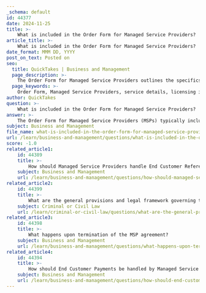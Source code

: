 ```yaml
---
_schema: default
id: 44377
date: 2024-11-25
title: >-
    What is included in the Order Form for Managed Service Providers?
article_title: >-
    What is included in the Order Form for Managed Service Providers?
date_format: MMM DD, YYYY
post_on_text: Posted on
seo:
  title: QuickTakes | Business and Management
  page_description: >-
    The Order Form for Managed Service Providers outlines the specifics of services offered, including details on service types, licensing, pricing, payment terms, service duration, obligations, general terms, and additional documents.
  page_keywords: >-
    Order Form, Managed Service Providers, service details, licensing information, pricing, payment terms, term of service, obligations of parties, general terms, conditions, exhibits, attachments, service level agreements, IT support, cloud services, security services
author: QuickTakes
question: >-
    What is included in the Order Form for Managed Service Providers?
answer: >-
    The Order Form for Managed Service Providers (MSPs) typically includes several key elements that outline the specifics of the services being provided, the terms of the agreement, and any associated costs. Based on the gathered information, the following components are commonly found in an Order Form:\n\n1. **Service Details**: This section specifies the type of managed services being offered, such as cloud services, security services, or IT support. It may also include details about the software or systems involved.\n\n2. **Licensing Information**: The Order Form often includes information about the licensing of any software that the MSP will provide. This may specify whether the customer is opting for standard or premium service levels.\n\n3. **Pricing and Payment Terms**: The Order Form outlines the pricing structure for the services, including any one-time fees, recurring charges, and payment terms. This section is crucial for establishing the financial obligations of both parties.\n\n4. **Term of Service**: This includes the duration of the agreement, any automatic renewal clauses, and conditions under which the agreement can be terminated.\n\n5. **Obligations of the Parties**: The Order Form may detail the responsibilities of both the MSP and the customer, including service level expectations, maintenance duties, and security obligations.\n\n6. **General Terms and Conditions**: This section incorporates the universal terms that govern the agreement, including limitations of liability, warranties, and dispute resolution processes.\n\n7. **Exhibits and Attachments**: Any additional documents or appendices that provide further details about the services, such as service level agreements (SLAs) or technical specifications, may also be referenced in the Order Form.\n\nThese elements ensure that both the MSP and the customer have a clear understanding of the services being provided, the expectations involved, and the financial arrangements.
subject: Business and Management
file_name: what-is-included-in-the-order-form-for-managed-service-providers.md
url: /learn/business-and-management/questions/what-is-included-in-the-order-form-for-managed-service-providers
score: -1.0
related_article1:
    id: 44389
    title: >-
        How should Managed Service Providers handle End Customer References?
    subject: Business and Management
    url: /learn/business-and-management/questions/how-should-managed-service-providers-handle-end-customer-references
related_article2:
    id: 44399
    title: >-
        What are the general provisions and legal framework governing the MSP program?
    subject: Criminal or Civil Law
    url: /learn/criminal-or-civil-law/questions/what-are-the-general-provisions-and-legal-framework-governing-the-msp-program
related_article3:
    id: 44398
    title: >-
        What happens upon termination of the MSP agreement?
    subject: Business and Management
    url: /learn/business-and-management/questions/what-happens-upon-termination-of-the-msp-agreement
related_article4:
    id: 44394
    title: >-
        How should End Customer Payments be handled by Managed Service Providers?
    subject: Business and Management
    url: /learn/business-and-management/questions/how-should-end-customer-payments-be-handled-by-managed-service-providers
---
```


&nbsp;